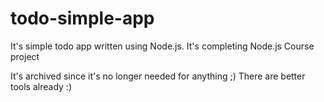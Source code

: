 # todo-simple-app
It's simple todo app written using Node.js. It's completing Node.js Course project

It's archived since it's no longer needed for anything ;) There are better tools already :)
